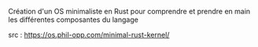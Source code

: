 Création d'un OS minimaliste en Rust pour comprendre et prendre en main les différentes composantes du langage 

src : https://os.phil-opp.com/minimal-rust-kernel/
